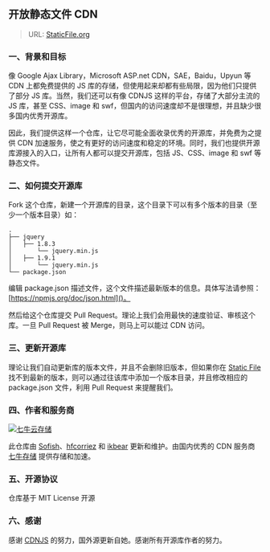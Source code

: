 ## 开放静态文件 CDN

> URL: [StaticFile.org](http://staticfile.org)

### 一、背景和目标

像 Google Ajax Library，Microsoft ASP.net CDN，SAE，Baidu，Upyun 等 CDN 上都免费提供的 JS 库的存储，但使用起来却都有些局限，因为他们只提供了部分 JS 库。当然，我们还可以有像 CDNJS 这样的平台，存储了大部分主流的 JS 库，甚至 CSS、image 和 swf，但国内的访问速度却不是很理想，并且缺少很多国内优秀开源库。

因此，我们提供这样一个仓库，让它尽可能全面收录优秀的开源库，并免费为之提供 CDN 加速服务，使之有更好的访问速度和稳定的环境。同时，我们也提供开源库源接入的入口，让所有人都可以提交开源库，包括 JS、CSS、image 和 swf 等静态文件。


### 二、如何提交开源库

Fork 这个仓库，新建一个开源库的目录，这个目录下可以有多个版本的目录（至少一个版本目录）如：

```
.
├── jquery
│   ├── 1.8.3
│       └── jquery.min.js
│   ├── 1.9.1
│       └── jquery.min.js
└── package.json
```


编辑 package.json 描述文件，这个文件描述最新版本的信息。具体写法请参照：[https://npmjs.org/doc/json.html]()。

然后给这个仓库提交 Pull Request。理论上我们会用最快的速度验证、审核这个库。一旦 Pull Request 被 Merge，则马上可以能过 CDN 访问。


### 三、更新开源库

理论让我们自动更新库的版本文件，并且不会删除旧版本，但如果你在 [Static File](http://staticfile.org) 找不到最新的版本，则可以通过往该库中添加一个版本目录，并且修改相应的 package.json 文件，利用 Pull Request 来提醒我们。


### 四、作者和服务商

[![七牛云存储](http://qiniutek.com/images/logo-2.png)](http://qiniutek.com/)

此仓库由 [Sofish](https://github.com/sofish)、[hfcorriez](https://github.com/hfcorriez) 和 [ikbear](https://github.com/ikbear) 更新和维护。由国内优秀的 CDN 服务商 [七牛存储](http://www.qiniutek.com/) 提供存储和加速。


### 五、开源协议

仓库基于 MIT License 开源


### 六、感谢

感谢 [CDNJS](https://github.com/cdnjs/cdnjs) 的努力，国外源更新自她。感谢所有开源库作者的努力。 

